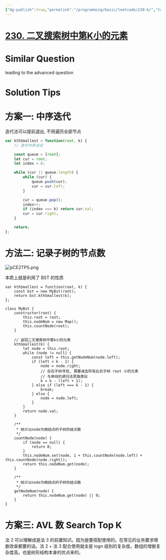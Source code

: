 ```yaml
---
{"dg-publish":true,"permalink":"/programming/basic/leetcode/230-k/","tags":["leetcode/tree/bst","leetcode/top-k","leetcode/avl"]}
---
```



# [230. 二叉搜索树中第K小的元素](https://leetcode.cn/problems/kth-smallest-element-in-a-bst/)

# Similar Question

leading to the advanced question

# Solution Tips

# 方案一: 中序迭代

迭代法可以提前退出, 不用遍历全部节点

```js
var kthSmallest = function(root, k) {
    // 迭代中序试试

    const queue = [root];
    let cur = root;
    let index = 0;

    while (cur || queue.length) {
        while (cur) {
            queue.push(cur);
            cur = cur.left;
        }

        cur = queue.pop();
        index++;
        if (index === k) return cur.val;
        cur = cur.right;
    }

    return;
};
```

# 方法二: 记录子树的节点数

![pCE2TPS.png](https://s1.ax1x.com/2023/06/10/pCE2TPS.png)

本质上就是利用了 BST 的性质

```JS
var kthSmallest = function(root, k) {
    const bst = new MyBst(root);
    return bst.kthSmallest(k);
};

class MyBst {
    constructor(root) {
        this.root = root;
        this.nodeNum = new Map();
        this.countNode(root);
    }

    // 返回二叉搜索树中第k小的元素
    kthSmallest(k) {
        let node = this.root;
        while (node != null) {
            const left = this.getNodeNum(node.left);
            if (left < k - 1) {
                node = node.right;
                // 在右子树寻找, 需要减去所有比右子树 root 小的元素
				// 与单纯的递归法思路类似
                k = k - (left + 1);
            } else if (left === k - 1) {
                break;
            } else {
                node = node.left;
            }
        }
        return node.val;
    }

    /**
     * 统计以node为根结点的子树的结点数
     */
    countNode(node) {
        if (node == null) {
            return 0;
        }
        this.nodeNum.set(node, 1 + this.countNode(node.left) + this.countNode(node.right));
        return this.nodeNum.get(node);
    }

    /**
     * 统计以node为根结点的子树的结点数
     */
    getNodeNum(node) {
        return this.nodeNum.get(node) || 0;
    }
}
```

# 方案三: AVL 数 Search Top K

法 2 可以理解成是法 3 的前置知识。因为是要搭配使用的。在常见的业务要求增删改查都要的话。法 2 + 法 3 配合使用就全是 logn 级别的复杂度。数组的增删复杂度高。也是树形结构本身的优点来的。

